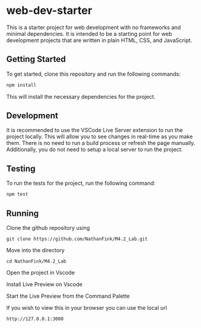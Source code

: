 # web-dev-starter

This is a starter project for web development with no frameworks and minimal
dependencies. It is intended to be a starting point for web development projects
that are written in plain HTML, CSS, and JavaScript.

## Getting Started

To get started, clone this repository and run the following commands:

```bash
npm install
```
This will install the necessary dependencies for the project.

## Development

It is recommended to use the VSCode Live Server extension to run the project
locally. This will allow you to see changes in real-time as you make them. There
is no need to run a build process or refresh the page manually. Additionally,
you do not need to setup a local server to run the project.

## Testing

To run the tests for the project, run the following command:

```bash
npm test
```
## Running
Clone the github repository using

    git clone https://github.com/NathanFink/M4.2_Lab.git

Move into the directory

    cd NathanFink/M4.2_Lab

Open the project in Vscode

Install Live Preview on Vscode

Start the Live Preview from the Command Palette

If you wish to view this in your browser you can use the local url

    http://127.0.0.1:3000